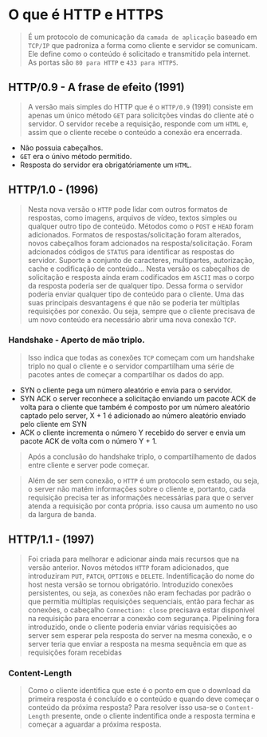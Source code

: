 # O que é HTTP e HTTPS

> É um protocolo de comunicação da `camada de aplicação` baseado em `TCP/IP` que padroniza a forma como cliente e servidor se comunicam.
> Ele define como o conteúdo é solicitado e transmitido pela internet. As portas são `80 para HTTP` e `433 para HTTPS`.

## HTTP/0.9 - A frase de efeito (1991)

> A versão mais simples do HTTP que é o `HTTP/0.9` (1991) consiste em apenas um único método `GET` para solicitções vindas do cliente até o servidor.
> O servidor recebe a requisição, responde com um `HTML` e, assim que o cliente recebe o conteúdo a conexão era encerrada.

- Não possuia cabeçalhos.
- `GET` era o únivo método permitido.
- Resposta do servidor era obrigatóriamente um `HTML`.

## HTTP/1.0 - (1996)

> Nesta nova versão o `HTTP` pode lidar com outros formatos de respostas, como imagens, arquivos de vídeo, textos simples ou qualquer outro tipo de conteúdo.
> Métodos como o `POST` e `HEAD` foram adicionados. Formatos de respostas/solicitação foram alterados, novos cabeçalhos foram adcionados na resposta/solicitação.
> Foram adcionados códigos de `STATUS` para identificar as respostas do servidor. Suporte a conjunto de caracteres, multipartes, autorização, cache e codificação de conteúdo...
> Nesta versão os cabeçalhos de solicitação e resposta ainda eram codificados em `ASCII` mas o corpo da resposta poderia ser de qualquer tipo. Dessa forma o servidor poderia enviar qualquer tipo de conteúdo para o cliente.
> Uma das suas principais desvantagens é que não se poderia ter múltiplas requisições por conexão. Ou seja, sempre que o cliente precisava de um novo conteúdo era necessário abrir uma nova conexão `TCP`.

### Handshake - Aperto de mão triplo.

> Isso indica que todas as conexões `TCP` começam com um handshake triplo no qual o cliente e o servidor compartilham uma série de pacotes antes de começar a compartilhar os dados do app.

- SYN o cliente pega um número aleatório e envia para o servidor.
- SYN ACK o server reconhece a solicitação enviando um pacote ACK de volta para o cliente que também é composto por um número aleatório captado pelo server, X + 1 é adicionado ao número aleatório enviado pelo cliente em SYN
- ACK o cliente incrementa o número Y recebido do server e envia um pacote ACK de volta com o número Y + 1.

> Após a conclusão do handshake triplo, o compartilhamento de dados entre cliente e server pode começar.

> Além de ser sem conexão, o `HTTP` é um protocolo sem estado, ou seja, o server não matém informações sobre o cliente e, portanto, cada requisição precisa ter as informações necessárias para que o server atenda a requisição por conta própria. isso causa um aumento no uso da largura de banda.

## HTTP/1.1 - (1997)

> Foi criada para melhorar e adicionar ainda mais recursos que na versão anterior.
> Novos métodos `HTTP` foram adicionados, que introduziram `PUT`, `PATCH`, `OPTIONS` e `DELETE`.
> Indentificação do nome do host nesta versão se tornou obrigatório.
> Introduzido conexões persistentes, ou seja, as conexões não eram fechadas por padrão o que permitia múltiplas requisições sequenciais, então para fechar as conexões, o cabeçalho `Connection: close` precisava estar disponivel na requisição para encerrar a conexão com segurança.
> Pipelining fora introduzido, onde o cliente poderia enviar várias requisições ao server sem esperar pela resposta do server na mesma conexão, e o server teria que enviar a resposta na mesma sequência em que as requisições foram recebidas

### Content-Length

> Como o cliente identifica que este é o ponto em que o download da primeira resposta é concluído e o conteúdo e quando deve começar o conteúdo da próxima resposta?
> Para resolver isso usa-se o `Content-Length` presente, onde o cliente indentifica onde a resposta termina e começar a aguardar a próxima resposta.
